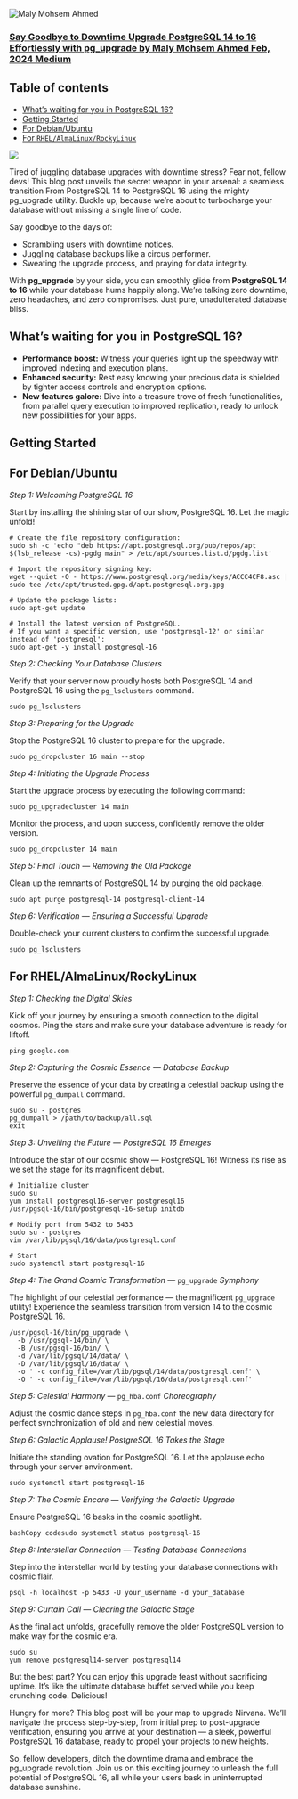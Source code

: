 

![Maly Mohsem Ahmed](https://miro.medium.com/v2/resize:fill:88:88/1*DgGQTJpkBliQiWDu6m0VnQ.jpeg)

### [Say Goodbye to Downtime Upgrade PostgreSQL 14 to 16 Effortlessly with pg_upgrade by Maly Mohsem Ahmed Feb, 2024 Medium](https://medium.com/@malymohsem/say-goodbye-to-downtime-upgrade-postgresql-14-to-16-effortlessly-with-pg-upgrade-42ef4dbf8524)

## Table of contents

-   [What’s waiting for you in PostgreSQL 16?](https://malymohsemahmed.hashnode.dev/say-goodbye-to-downtime-upgrade-postgresql-14-to-16-effortlessly-with-pgupgrade#heading-whats-waiting-for-you-in-postgresql-16)
-   [Getting Started](https://malymohsemahmed.hashnode.dev/say-goodbye-to-downtime-upgrade-postgresql-14-to-16-effortlessly-with-pgupgrade#heading-getting-started)
-   [For Debian/Ubuntu](https://malymohsemahmed.hashnode.dev/say-goodbye-to-downtime-upgrade-postgresql-14-to-16-effortlessly-with-pgupgrade#heading-for-debianubuntu)
-   [For `RHEL/AlmaLinux/RockyLinux`](https://malymohsemahmed.hashnode.dev/say-goodbye-to-downtime-upgrade-postgresql-14-to-16-effortlessly-with-pgupgrade#heading-for-rhelalmalinuxrockylinux)

![](https://miro.medium.com/v2/resize:fit:1083/1*3DQJVPc6bpuBWS540m1xSg.png)

Tired of juggling database upgrades with downtime stress? Fear not, fellow devs! This blog post unveils the secret weapon in your arsenal: a seamless transition From PostgreSQL 14 to PostgreSQL 16 using the mighty pg\_upgrade utility. Buckle up, because we’re about to turbocharge your database without missing a single line of code.

Say goodbye to the days of:

-   Scrambling users with downtime notices.
-   Juggling database backups like a circus performer.
-   Sweating the upgrade process, and praying for data integrity.

With **pg\_upgrade** by your side, you can smoothly glide from **PostgreSQL 14 to 16** while your database hums happily along. We’re talking zero downtime, zero headaches, and zero compromises. Just pure, unadulterated database bliss.

## What’s waiting for you in PostgreSQL 16?

-   **Performance boost:** Witness your queries light up the speedway with improved indexing and execution plans.
-   **Enhanced security:** Rest easy knowing your precious data is shielded by tighter access controls and encryption options.
-   **New features galore:** Dive into a treasure trove of fresh functionalities, from parallel query execution to improved replication, ready to unlock new possibilities for your apps.

## Getting Started

## For Debian/Ubuntu

_Step 1: Welcoming PostgreSQL 16_

Start by installing the shining star of our show, PostgreSQL 16. Let the magic unfold!

```
# Create the file repository configuration:  
sudo sh -c 'echo "deb https://apt.postgresql.org/pub/repos/apt $(lsb_release -cs)-pgdg main" > /etc/apt/sources.list.d/pgdg.list'  
  
# Import the repository signing key:  
wget --quiet -O - https://www.postgresql.org/media/keys/ACCC4CF8.asc | sudo tee /etc/apt/trusted.gpg.d/apt.postgresql.org.gpg
  
# Update the package lists:  
sudo apt-get update  
  
# Install the latest version of PostgreSQL.  
# If you want a specific version, use 'postgresql-12' or similar instead of 'postgresql':  
sudo apt-get -y install postgresql-16
```

_Step 2: Checking Your Database Clusters_

Verify that your server now proudly hosts both PostgreSQL 14 and PostgreSQL 16 using the `pg_lsclusters` command.

```
sudo pg_lsclusters
```

_Step 3: Preparing for the Upgrade_

Stop the PostgreSQL 16 cluster to prepare for the upgrade.

```
sudo pg_dropcluster 16 main --stop
```

_Step 4: Initiating the Upgrade Process_

Start the upgrade process by executing the following command:

```
sudo pg_upgradecluster 14 main
```

Monitor the process, and upon success, confidently remove the older version.

```
sudo pg_dropcluster 14 main
```

_Step 5: Final Touch — Removing the Old Package_

Clean up the remnants of PostgreSQL 14 by purging the old package.

```
sudo apt purge postgresql-14 postgresql-client-14
```

_Step 6: Verification — Ensuring a Successful Upgrade_

Double-check your current clusters to confirm the successful upgrade.

```
sudo pg_lsclusters
```

## For RHEL/AlmaLinux/RockyLinux

_Step 1: Checking the Digital Skies_

Kick off your journey by ensuring a smooth connection to the digital cosmos. Ping the stars and make sure your database adventure is ready for liftoff.

```
ping google.com
```

_Step 2: Capturing the Cosmic Essence — Database Backup_

Preserve the essence of your data by creating a celestial backup using the powerful `pg_dumpall` command.

```
sudo su - postgres
pg_dumpall > /path/to/backup/all.sql
exit
```

_Step 3: Unveiling the Future — PostgreSQL 16 Emerges_

Introduce the star of our cosmic show — PostgreSQL 16! Witness its rise as we set the stage for its magnificent debut.

```
# Initialize cluster  
sudo su  
yum install postgresql16-server postgresql16  
/usr/pgsql-16/bin/postgresql-16-setup initdb  
  
# Modify port from 5432 to 5433  
sudo su - postgres  
vim /var/lib/pgsql/16/data/postgresql.conf  
  
# Start   
sudo systemctl start postgresql-16
```

_Step 4: The Grand Cosmic Transformation_ — `pg_upgrade` _Symphony_

The highlight of our celestial performance — the magnificent `pg_upgrade` utility! Experience the seamless transition from version 14 to the cosmic PostgreSQL 16.

```
/usr/pgsql-16/bin/pg_upgrade \  
  -b /usr/pgsql-14/bin/ \  
  -B /usr/pgsql-16/bin/ \  
  -d /var/lib/pgsql/14/data/ \  
  -D /var/lib/pgsql/16/data/ \  
  -o ' -c config_file=/var/lib/pgsql/14/data/postgresql.conf' \  
  -O ' -c config_file=/var/lib/pgsql/16/data/postgresql.conf'
```

_Step 5: Celestial Harmony_ — `pg_hba.conf` _Choreography_

Adjust the cosmic dance steps in `pg_hba.conf` the new data directory for perfect synchronization of old and new celestial moves.

_Step 6: Galactic Applause! PostgreSQL 16 Takes the Stage_

Initiate the standing ovation for PostgreSQL 16. Let the applause echo through your server environment.

```
sudo systemctl start postgresql-16
```

_Step 7: The Cosmic Encore — Verifying the Galactic Upgrade_

Ensure PostgreSQL 16 basks in the cosmic spotlight.

```
bashCopy codesudo systemctl status postgresql-16
```

_Step 8: Interstellar Connection — Testing Database Connections_

Step into the interstellar world by testing your database connections with cosmic flair.

```
psql -h localhost -p 5433 -U your_username -d your_database
```

_Step 9: Curtain Call — Clearing the Galactic Stage_

As the final act unfolds, gracefully remove the older PostgreSQL version to make way for the cosmic era.

```
sudo su  
yum remove postgresql14-server postgresql14
```

But the best part? You can enjoy this upgrade feast without sacrificing uptime. It’s like the ultimate database buffet served while you keep crunching code. Delicious!

Hungry for more? This blog post will be your map to upgrade Nirvana. We’ll navigate the process step-by-step, from initial prep to post-upgrade verification, ensuring you arrive at your destination — a sleek, powerful PostgreSQL 16 database, ready to propel your projects to new heights.

So, fellow developers, ditch the downtime drama and embrace the pg\_upgrade revolution. Join us on this exciting journey to unleash the full potential of PostgreSQL 16, all while your users bask in uninterrupted database sunshine.